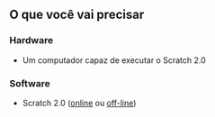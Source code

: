 ## O que você vai precisar

### Hardware

+ Um computador capaz de executar o Scratch 2.0

### Software

+ Scratch 2.0 ([online](https://scratch.mit.edu/projects/editor/) ou [off-line](https://scratch.mit.edu/scratch2download/))